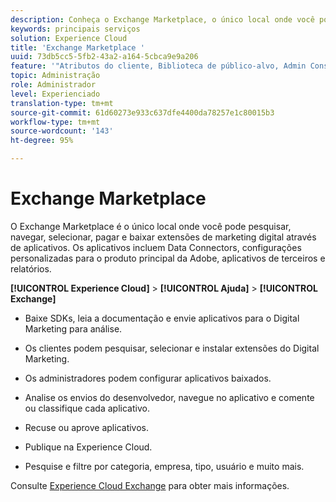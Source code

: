 ```yaml
---
description: Conheça o Exchange Marketplace, o único local onde você pode pesquisar, navegar, selecionar, pagar e baixar extensões de marketing digital por meio de aplicativos.
keywords: principais serviços
solution: Experience Cloud
title: 'Exchange Marketplace '
uuid: 73db5cc5-5fb2-43a2-a164-5cbca9e9a206
feature: '"Atributos do cliente, Biblioteca de público-alvo, Admin Console"'
topic: Administração
role: Administrador
level: Experienciado
translation-type: tm+mt
source-git-commit: 61d60273e933c637dfe4400da78257e1c80015b3
workflow-type: tm+mt
source-wordcount: '143'
ht-degree: 95%

---
```



# Exchange Marketplace

O Exchange Marketplace é o único local onde você pode pesquisar, navegar, selecionar, pagar e baixar extensões de marketing digital através de aplicativos. Os aplicativos incluem Data Connectors, configurações personalizadas para o produto principal da Adobe, aplicativos de terceiros e relatórios.

**[!UICONTROL Experience Cloud]** > **[!UICONTROL Ajuda]** > **[!UICONTROL Exchange]**

* Baixe SDKs, leia a documentação e envie aplicativos para o Digital Marketing para análise.

* Os clientes podem pesquisar, selecionar e instalar extensões do Digital Marketing.

* Os administradores podem configurar aplicativos baixados.

* Analise os envios do desenvolvedor, navegue no aplicativo e comente ou classifique cada aplicativo.

* Recuse ou aprove aplicativos.

* Publique na Experience Cloud.

* Pesquise e filtre por categoria, empresa, tipo, usuário e muito mais.

Consulte [Experience Cloud Exchange](https://exchange.adobe.com/experiencecloud.html) para obter mais informações.
